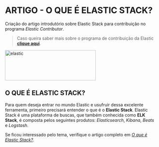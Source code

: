 # ARTIGO - O QUE É ELASTIC STACK?

Criação do artigo introdutório sobre Elastic Stack para contribuição no programa *Elastic Contributor*.

> Caso queira saber mais sobre o programa de contribuição da Elastic [**clique aqui**](https://www.elastic.co/pt/community/contributor).

<a href="https://ibb.co/56cKBBj"><img src="https://i.ibb.co/XbJYSS5/elastic.png" alt="elastic" width="300" height="100" border="0"></a>

## O QUE É ELASTIC STACK?

Para quem deseja entrar no mundo Elastic e usufruir dessa excelente ferramenta, primeiro precisará entender o que é o **Elastic Stack**.
Elastic Stack é uma plataforma de buscas, que também conhecida como **ELK Stack**, é composta pelos seguintes produtos: *Elasticsearch*, *Kibana*, *Beats* e *Logstash*.

Se ficou interessado pelo tema, verifique o artigo completo em [*O que é Elastic Stack?*](https://medium.com/@rafael.mmedeiros/o-que-%C3%A9-elastic-stack-overview-338bcb31be49).
